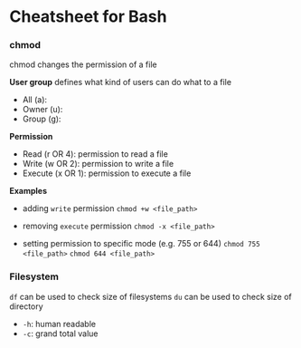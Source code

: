 Cheatsheet for Bash
===================

### chmod
chmod changes the permission of a file

**User group** defines what kind of users can do what to a file
* All (a):
* Owner (u):
* Group (g):

**Permission**
* Read (r OR 4): permission to read a file
* Write (w OR 2): permission to write  a file
* Execute (x OR 1): permission to execute a file

**Examples**
* adding `write` permission
`chmod +w <file_path>`

* removing `execute` permission
`chmod -x <file_path>`

* setting permission to specific mode (e.g. 755 or 644)
`chmod 755 <file_path>`
`chmod 644 <file_path>`


### Filesystem
`df` can be used to check size of filesystems
`du` can be used to check size of directory

* `-h`: human readable
* `-c`: grand total value


